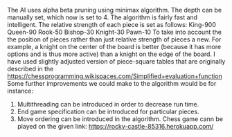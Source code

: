 The AI uses alpha beta pruning using minimax algorithm. The depth can be manually set, which now is set to 4. The algorithm is fairly fast and intelligent.
The relative strength of each piece is set as follows: King-900 Queen-90 Rook-50 Bishop-30 Knight-30 Pawn-10
To take into account the the position of pieces rather than just relative strength of pieces a new. For example, a knight on the center of the board is better (because it has more options and is thus more active) than a knight on the edge of the board. I have used slightly adjusted version of piece-square tables that are originally described in the https://chessprogramming.wikispaces.com/Simplified+evaluation+function
Some further improvements we could make to the algorithm would be for instance:
1. Multithreading can be introduced in order to decrease run time.
2. End game specification can be introduced for particular pieces.
3. Move ordering can be introduced in the algorithm.
Chess game cann be played on the given link: https://rocky-castle-85316.herokuapp.com/ 
